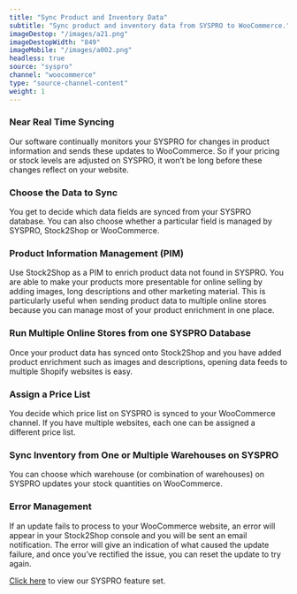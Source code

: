 ```yaml
---
title: "Sync Product and Inventory Data"
subtitle: "Sync product and inventory data from SYSPRO to WooCommerce."
imageDestop: "/images/a21.png"
imageDestopWidth: "849"
imageMobile: "/images/a002.png"
headless: true
source: "syspro"
channel: "woocommerce"
type: "source-channel-content"
weight: 1
---
```


### Near Real Time Syncing
Our software continually monitors your SYSPRO for changes in product information and sends these updates to WooCommerce. So if your pricing or stock levels are adjusted on SYSPRO, it won’t be long before these changes reflect on your website.

### Choose the Data to Sync
You get to decide which data fields are synced from your SYSPRO database. You can also choose whether a particular field is managed by SYSPRO, Stock2Shop or WooCommerce.

### Product Information Management (PIM)
Use Stock2Shop as a PIM to enrich product data not found in SYSPRO. You are able to make your products more presentable for online selling by adding images, long descriptions and other marketing material. This is particularly useful when sending product data to multiple online stores because you can manage most of your product enrichment in one place.

### Run Multiple Online Stores from one SYSPRO Database
Once your product data has synced onto Stock2Shop and you have added product enrichment such as images and descriptions, opening data feeds to multiple Shopify websites is easy.

### Assign a Price List
You decide which price list on SYSPRO is synced to your WooCommerce channel. If you have multiple websites, each one can be assigned a different price list.

### Sync Inventory from One or Multiple Warehouses on SYSPRO
You can choose which warehouse (or combination of warehouses) on SYSPRO updates your stock quantities on WooCommerce.

### Error Management
If an update fails to process to your WooCommerce website, an error will appear in your Stock2Shop console and you will be sent an email notification. The error will give an indication of what caused the update failure, and once you’ve rectified the issue, you can reset the update to try again.

[Click here](/help/features/syspro/ "Syspro Features") to view our SYSPRO feature set.